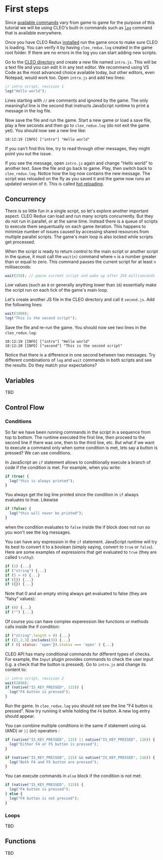 # First steps

Since [available commands](./api.md) vary from game to game for the purpose of this tutorial we will be using CLEO's built-in commands such as [`log`](./log.md) command that is available everywhere.

Once you have CLEO Redux [installed](./installation.md) run the game once to make sure CLEO is loading. You can verify it by having `cleo_redux.log` created in the game root folder. If there are no errors in the log you can start adding new scripts.

Go to the [CLEO directory](./cleo-directory.md) and create a new file named `intro.js`. This will be a text file and you can edit it in any text editor. We recommend using VS Code as the most advanced choice available today, but other editors, even Notepad, would work too. Open `intro.js` and add two lines:

```js
// intro script, revision 1
log("Hello world");
```

Lines starting with `//` are comments and ignored by the game. The only meaningful line is the second that instructs JavaScript runtime to print a message in the log file.

Now save the file and run the game. Start a new game or load a save file, play a few seconds and then go to `cleo_redux.log` (do not exit the game yet). You should now see a new line like:

```log
10:12:19 [INFO] ["intro"] "Hello world"
```

If you can't find this line, try to read through other messages, they might point you out the issue.

If you see the message, open `intro.js` again and change "Hello world" to another text. Save the file and go back to game. Play, then switch back to `cleo_redux.log`. Notice how the log now contains the new message. The script was reloaded on the fly as you saved it and the game now runs an updated version of it. This is called [hot reloading](./other-features.md#hot-reload).

## Concurrency

There is so little fun in a single script, so let's explore another important aspect. CLEO Redux can load and run many scripts concurrently. But they do not run in parallel, or at the same time. Instead there is a queue of scripts to execute them sequentually on each game iteration. This happens to minimize number of issues caused by accessing shared resources from multiple parallel scripts. The game's main loop is also locked while scripts get processed.

When the script is ready to return control to the main script or another script in the queue, it must call the `wait(n)` command where `n` is a number greater than or equal to zero. This command pauses the current script for at least `n` milliseconds:

```js
wait(250); // pause current script and wake up after 250 milliseconds
```

Low values (such as `0` or generally anything lower than `16`) essentially make the script run on each tick of the game's main loop.

Let's create another JS file in the CLEO directory and call it `second.js`. Add the following lines:

```js
wait(1000);
log("This is the second script");
```

Save the file and re-run the game. You should now see two lines in the `cleo_redux.log`:

```log
10:12:19 [INFO] ["intro"] "Hello world"
10:12:20 [INFO] ["second"] "This is the second script"
```

Notice that there is a difference in one second between two messages. Try different combinations of `log` and `wait` commands in both scripts and see the results. Do they match your expectations?

## Variables

TBD

## Control Flow

### Conditions

So far we have been running commands in the script in a sequence from top to bottom. The runtime executed the first line, then proceed to the second line if there was one, then to the third line, etc. But what if we want to execute a command only when some condition is met, lets say a button is pressed? We can use conditions.

In JavaScript an `if` statement allows to conditionally execute a branch of code if the condition is met. For example, when you write:

```js
if (true) {
  log("this is always printed");
}
```

You always get the log line printed since the condition in `if` always evaluates to true. Likewise

```js
if (false) {
  log("this will never be printed");
}
```

when the condition evaluates to `false` inside the if block does not run so you won't see the log messages.

You can have any expression in the `if` statement. JavaScript runtime will try its best to convert it to a boolean (simply saying, convert to `true` or `false`). Here are some examples of expressions that get evaluated to `true` (they are called `truthy`):

```js
if (1) {...}
if ("string") {...}
if (5 > 4) {...}
if ([]) {...}
if ({}) {...}
```

Note that 0 and an empty string always get evaluated to false (they are "falsy" values):

```js
if (0) {...}
if ("") {...}
```

Of course you can have complex experession like functions or methods calls inside the if condition:

```js
if ("string".length > 0) {...}
if ([1,2,3].includes(3)) {...}
if ( ({ status: 'open'}).status === 'open' ) {...}
```

CLEO API has many conditional commands for different types of checks. For example, the `Input` plugin provides commands to check the user input (i.g. a check that the button is pressed). Go to `intro.js` and change its content to:

```js
// intro script, revision 2
wait(2000);
if (native("IS_KEY_PRESSED", 115)) {
  log("F4 button is pressed");
}
```

Run the game. In `cleo_redux.log` you should not see the line "F4 button is pressed". Now try running it while holding the `F4` button. A new log entry should appear.

You can combine multiple conditions in the same if statement using `&&` (AND) or `||` (or) operators :

```js
if (native("IS_KEY_PRESSED", 115) || native("IS_KEY_PRESSED", 116)) {
  log("Either F4 or F5 button is pressed");
}
```

```js
if (native("IS_KEY_PRESSED", 115) && native("IS_KEY_PRESSED", 116)) {
  log("Both F4 and F5 button are pressed");
}
```

You can execute commands in `else` block if the condition is not met:

```js
if (native("IS_KEY_PRESSED", 115)) {
  log("F4 button is pressed");
} else {
  log("F4 button is not pressed");
}
```

### Loops

TBD

## Functions

TBD

